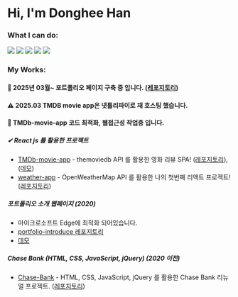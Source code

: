 # Hi, I'm Donghee Han

### What I can do: 

<img src="https://img.shields.io/badge/HTML5-E34F26?style=round-square&logo=HTML5&logoColor=white"/></a>
<img src="https://img.shields.io/badge/CSS3-1572B6?style=round-square&logo=CSS3&logoColor=white"/></a>
<img src="https://img.shields.io/badge/JavaScript-f7df1e?style=round-square&logo=JavaScript&logoColor=black"/></a>
<img src="https://img.shields.io/badge/jQuery-0769AD?style=round-square&logo=jQuery&logoColor=white"/></a>
<img src="https://img.shields.io/badge/React-61DAFB?style=round-square&logo=React&logoColor=black"/></a>

### My Works:

#### :pushpin: 2025년 03월~ 포트폴리오 페이지 구축 중 입니다. ([레포지토리](https://github.com/donghee564/portfolio_2025))

#### ⚠️ 2025.03 TMDB movie app은 넷틀리파이로 재 호스팅 했습니다.

#### :pushpin: TMDb-movie-app 코드 최적화, 웹접근성 작업중 입니다. 

##### ✔ React js 를 활용한 프로젝트
- [TMDb-movie-app](https://github.com/donghee564/TMDB_movie_app) - themoviedb API 를 활용한 영화 리뷰 SPA! ([레포지토리](https://github.com/donghee564/TMDB_movie_app)), ([데모](https://luminous-platypus-424cdb.netlify.app/#/))
- [weather-app](https://github.com/donghee564/weather_app) - OpenWeatherMap API 를 활용한 나의 첫번째 리액트 프로젝트! ([레포지토리](https://github.com/donghee564/weather_app))

##### 포트폴리오 소개 웹페이지 (2020)
- 마이크로소프트 Edge에 최적화 되어있습니다.
- [portfolio-introduce 레포지토리](https://github.com/donghee564/portfolio-introduce/)
- [데모](https://donghee564.github.io/portfolio-introduce/)

##### Chase Bank (HTML, CSS, JavaScript, jQuery) (2020 이전)
- [Chase-Bank](https://github.com/donghee564/chase-bank) - HTML, CSS, JavaScript, jQuery 를 활용한 Chase Bank 리뉴얼 프로젝트. ([레포지토리](https://github.com/donghee564/chase-bank))

<!---
donghee564/donghee564 is a ✨ special ✨ repository because its `README.md` (this file) appears on your GitHub profile.
You can click the Preview link to take a look at your changes.
--->
